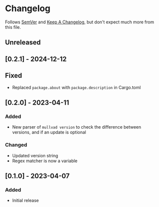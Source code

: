 # Changelog

Follows [SemVer](https://semver.org/spec/v2.0.0.html) and [Keep A Changelog](https://keepachangelog.com/en/1.1.0/), but don't expect much more from this file.

## Unreleased

## [0.2.1] - 2024-12-12

## Fixed

- Replaced `package.about` with `package.description` in Cargo.toml

## [0.2.0] - 2023-04-11

### Added

- New parser of `mullvad version` to check the difference between versions, and if an update is optional

### Changed

- Updated version string
- Regex matcher is now a variable

## [0.1.0] - 2023-04-07

### Added

- Initial release
